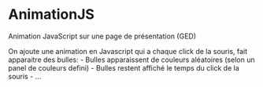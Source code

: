 # AnimationJS
Animation JavaScript sur une page de présentation (GED)

On ajoute une animation en Javascript qui a chaque click de la souris, fait apparaitre des bulles:
      - Bulles apparaissent de couleurs aléatoires (selon un panel de couleurs defini)
      - Bulles restent affiché le temps du click de la souris
      - ...
      

